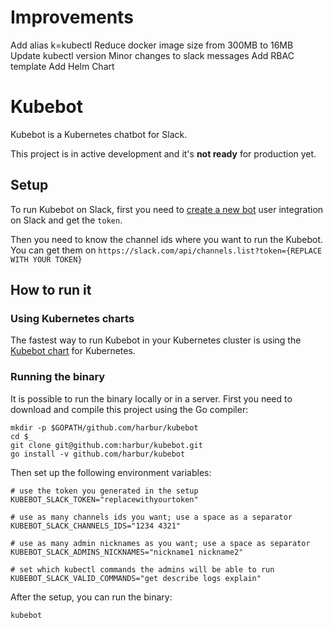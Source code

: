 # Improvements
Add alias k=kubectl
Reduce docker image size from 300MB to 16MB
Update kubectl version
Minor changes to slack messages
Add RBAC template
Add Helm Chart

# Kubebot

Kubebot is a Kubernetes chatbot for Slack. 

This project is in active development and it's __not ready__ for production yet.

## Setup
To run Kubebot on Slack, first you need to [create a new bot](https://my.slack.com/services/new/bot) user integration on Slack and get the `token`.

Then you need to know the channel ids where you want to run the Kubebot. You can get them on `https://slack.com/api/channels.list?token={REPLACE WITH YOUR TOKEN}`

## How to run it

### Using Kubernetes charts

The fastest way to run Kubebot in your Kubernetes cluster is using the [Kubebot chart](https://github.com/harbur/kubebot-chart) for Kubernetes.


### Running the binary

It is possible to run the binary locally or in a server. First you need to download and compile this project using the Go compiler:

```
mkdir -p $GOPATH/github.com/harbur/kubebot
cd $_
git clone git@github.com:harbur/kubebot.git
go install -v github.com/harbur/kubebot
```


Then set up the following environment variables:

```
# use the token you generated in the setup
KUBEBOT_SLACK_TOKEN="replacewithyourtoken" 

# use as many channels ids you want; use a space as a separator
KUBEBOT_SLACK_CHANNELS_IDS="1234 4321" 

# use as many admin nicknames as you want; use a space as separator
KUBEBOT_SLACK_ADMINS_NICKNAMES="nickname1 nickname2" 

# set which kubectl commands the admins will be able to run
KUBEBOT_SLACK_VALID_COMMANDS="get describe logs explain"
```


After the setup, you can run the binary:

```
kubebot
```

